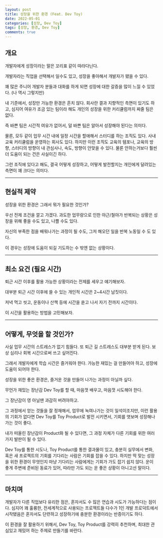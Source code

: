 ```yaml
---
layout: post
title: 성장을 위한 환경 (Feat. Dev Toy)
date: 2022-05-01
categories: [성장, Dev Toy]
tags: [성장, 환경, Dev Toy]
comments: true
---
```


## 개요

개발자에게 성장이라는 말은 꼬리표 같이 따라다닌다.

개발자라는 직업을 선택해서 일수도 있고, 성장을 좋아해서 개발자가 됐을 수 있다.

꽤 많은 주니어 개발자 분들과 대화를 하게 되면 성장에 대한 갈증을 많이 느낄 수 있었다. (나 역시 그렇지만)

내 기준에서, 성장만 가능한 환경은 흔치 않다. 회사란 결과 지향적인 측면이 있기도 하고, 심지어 여유가 조금 있는 팀이라 해도  개인의 성장을 위한 커리큘럼까지 짜줄 팀은 없다.

즉 바쁜 팀은 시간적 여유가 없어서, 덜 바쁜 팀은 알아서 성장해야 된다는 의미다.

물론, 모두 같이 업무 시간 내에 일정 시간을 할애해서 스터디를 하는 조직도 있다. 사내 교육 커리큘럼을 운영하는 회사도 있다. 하지만 이런 조직도 교육의 템포나, 교육의 방향, 스터디의 방향이 내 관심사나, 속도, 방향이 안맞을 수 있다. 물론 안하는거보다 훨씬 더 도움이 되는 건은 사실이긴 하다.

그런 조직에 있다고 해도, 결국 어떻게 성장하고, 어떻게 발전할지는 개인에게 달려있는 측면이 꽤 크다는 의미다.

---

## 현실적 제약

성장을 위한 환경은 그래서 뭐가 필요한 것인가?

우선 전제 조건을 깔고 가겠다. 과도한 업무량으로 인한 야근/철야가 반복되는 상황은 성장을 위해 좋을 수도 있고, 나쁠 수도 있다.

자신의 부족한 점을 배워나가는 과정이 될 수도, 그저 해오던 일을 반복 노동일 수 도 있다.

이 경우는 성장에 도움이 되길 기도하는 수 밖엔 없는 상황이다.

---

## 최소 요건 (필요 시간)

퇴근 시간 이후를 활용 가능한 상황이라는 전제를 세우고 얘기해보자.

대부분 퇴근 시간 이후에 쓸 수 있는 개인적 시간은 2~4시간 남짓이다.

저녁 먹고 씻고, 운동이나 산책 등에 시간을 쏟고 나서 자기 전까지 시간이다.

이 시간을 활용하는 방법을 고민해보자.

---

## 어떻게, 무엇을 할 것인가?

사실 업무 시간의 스트레스가 없기 힘들다. 또 퇴근 길 스트레스도 대부분 받게 된다. 보상 심리나 회복 시간으로써 쓰고 싶어진다.

그래서 개발자에게 학습 시간은 즐거워야 한다. 가능한 재밌는 걸 만들어야 하고, 성장에 도움이 되어야 한다.

성장을 위한 좋은 환경은, 즐거운 것을 만들어 나가는 과정이 아닐까 싶다.

무언가 재밌는 장난감 Dev Toy를 할 때, 마음껏 배우고, 마음껏 시도해야 한다.

그 장난감이 영 아닐땐 과감히 버려야하고.

그 과정에서 얻는 것들을 잘 정재해서, 업무에 녹여나가는 것이 일석이조지만, 이런 활용의 기회가 없다면 Dev Toy를 Toy Product로 발전 시키면서, 기회를 엿보며 성장해나가는 것이 좋다.

내가 떠올린 장난감이 Product화 될 수 있다면, 그 과정 자체가 다른 기회를 위한 여러가지 발판이 될 수 있다.

Dev Toy를 통한 시도나, Toy Product를 통한 결과물이 있고, 충분히 실무에서 변화, 혹은 새 프로젝트의 기회를 기다리는 사람은 기회를 잡을 수 있다. 하지만 딱 맞는 성장을 위한 환경이 무엇인지 마냥 기다리는 사람에게는 기회가 가도 잡기 쉽지 않다. 운이 좋게 주변에 준비된 동료가 있어, 따라만 가도 되는 운 좋은 상황이 아니고선 말이다.

---

## 마치며

개발자가 다른 직업보다 유리한 점은, 혼자서도 수 많은 연습과 시도가 가능하다는 점이다. 심지어 꽤 훌륭한, 전세계적으로 사용되는 프로젝트들 다수가 1인 개발 프로덕트에서 시작됐음은 혼자서도 단련하고 성장하기에 충분한 환경이라는 반증이기도 하다.

이 환경을 잘 활용하기 위해서, Dev Toy, Toy Product를 강력히 추천하며, 최대한 관심있고 재밌어 하는 주제로 만들기를 바란다.